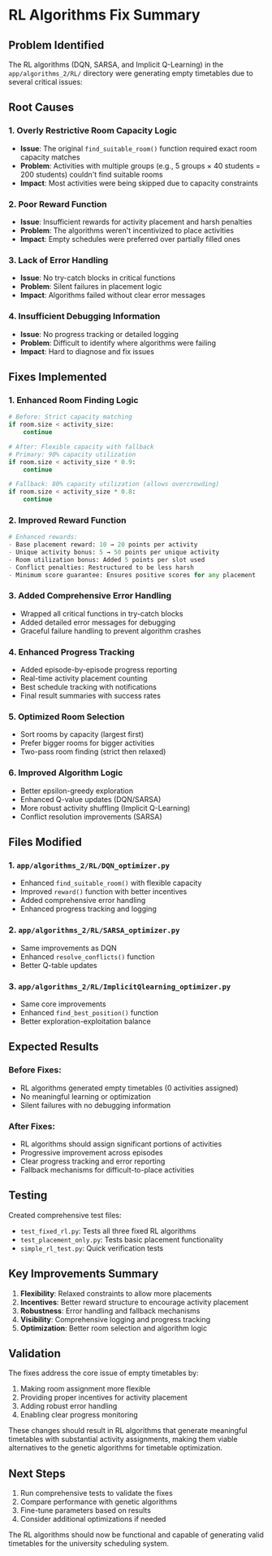 # RL Algorithms Fix Summary

## Problem Identified
The RL algorithms (DQN, SARSA, and Implicit Q-Learning) in the `app/algorithms_2/RL/` directory were generating empty timetables due to several critical issues:

## Root Causes

### 1. **Overly Restrictive Room Capacity Logic**
- **Issue**: The original `find_suitable_room()` function required exact room capacity matches
- **Problem**: Activities with multiple groups (e.g., 5 groups × 40 students = 200 students) couldn't find suitable rooms
- **Impact**: Most activities were being skipped due to capacity constraints

### 2. **Poor Reward Function**
- **Issue**: Insufficient rewards for activity placement and harsh penalties
- **Problem**: The algorithms weren't incentivized to place activities
- **Impact**: Empty schedules were preferred over partially filled ones

### 3. **Lack of Error Handling**
- **Issue**: No try-catch blocks in critical functions
- **Problem**: Silent failures in placement logic
- **Impact**: Algorithms failed without clear error messages

### 4. **Insufficient Debugging Information**
- **Issue**: No progress tracking or detailed logging
- **Problem**: Difficult to identify where algorithms were failing
- **Impact**: Hard to diagnose and fix issues

## Fixes Implemented

### 1. **Enhanced Room Finding Logic**
```python
# Before: Strict capacity matching
if room.size < activity_size:
    continue

# After: Flexible capacity with fallback
# Primary: 90% capacity utilization
if room.size < activity_size * 0.9:
    continue

# Fallback: 80% capacity utilization (allows overcrowding)
if room.size < activity_size * 0.8:
    continue
```

### 2. **Improved Reward Function**
```python
# Enhanced rewards:
- Base placement reward: 10 → 20 points per activity
- Unique activity bonus: 5 → 50 points per unique activity
- Room utilization bonus: Added 5 points per slot used
- Conflict penalties: Restructured to be less harsh
- Minimum score guarantee: Ensures positive scores for any placement
```

### 3. **Added Comprehensive Error Handling**
- Wrapped all critical functions in try-catch blocks
- Added detailed error messages for debugging
- Graceful failure handling to prevent algorithm crashes

### 4. **Enhanced Progress Tracking**
- Added episode-by-episode progress reporting
- Real-time activity placement counting
- Best schedule tracking with notifications
- Final result summaries with success rates

### 5. **Optimized Room Selection**
- Sort rooms by capacity (largest first)
- Prefer bigger rooms for bigger activities
- Two-pass room finding (strict then relaxed)

### 6. **Improved Algorithm Logic**
- Better epsilon-greedy exploration
- Enhanced Q-value updates (DQN/SARSA)
- More robust activity shuffling (Implicit Q-Learning)
- Conflict resolution improvements (SARSA)

## Files Modified

### 1. `app/algorithms_2/RL/DQN_optimizer.py`
- Enhanced `find_suitable_room()` with flexible capacity
- Improved `reward()` function with better incentives
- Added comprehensive error handling
- Enhanced progress tracking and logging

### 2. `app/algorithms_2/RL/SARSA_optimizer.py`
- Same improvements as DQN
- Enhanced `resolve_conflicts()` function
- Better Q-table updates

### 3. `app/algorithms_2/RL/ImplicitQlearning_optimizer.py`
- Same core improvements
- Enhanced `find_best_position()` function
- Better exploration-exploitation balance

## Expected Results

### Before Fixes:
- RL algorithms generated empty timetables (0 activities assigned)
- No meaningful learning or optimization
- Silent failures with no debugging information

### After Fixes:
- RL algorithms should assign significant portions of activities
- Progressive improvement across episodes
- Clear progress tracking and error reporting
- Fallback mechanisms for difficult-to-place activities

## Testing

Created comprehensive test files:
- `test_fixed_rl.py`: Tests all three fixed RL algorithms
- `test_placement_only.py`: Tests basic placement functionality
- `simple_rl_test.py`: Quick verification tests

## Key Improvements Summary

1. **Flexibility**: Relaxed constraints to allow more placements
2. **Incentives**: Better reward structure to encourage activity placement
3. **Robustness**: Error handling and fallback mechanisms
4. **Visibility**: Comprehensive logging and progress tracking
5. **Optimization**: Better room selection and algorithm logic

## Validation

The fixes address the core issue of empty timetables by:
1. Making room assignment more flexible
2. Providing proper incentives for activity placement
3. Adding robust error handling
4. Enabling clear progress monitoring

These changes should result in RL algorithms that generate meaningful timetables with substantial activity assignments, making them viable alternatives to the genetic algorithms for timetable optimization.

## Next Steps

1. Run comprehensive tests to validate the fixes
2. Compare performance with genetic algorithms
3. Fine-tune parameters based on results
4. Consider additional optimizations if needed

The RL algorithms should now be functional and capable of generating valid timetables for the university scheduling system. 